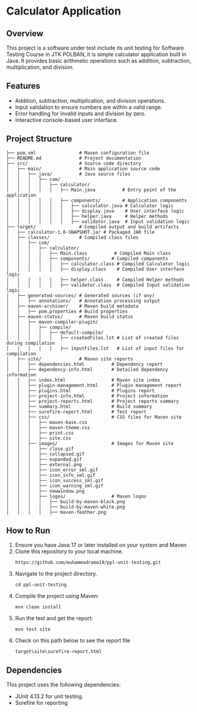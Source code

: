 # Calculator Application

## Overview
This project is a software under test include its unit testing for Software Testing Course in JTK POLBAN, it is simple calculator application built in Java. It provides basic arithmetic operations such as addition, subtraction, multiplication, and division. 

## Features
- Addition, subtraction, multiplication, and division operations.
- Input validation to ensure numbers are within a valid range.
- Error handling for invalid inputs and division by zero.
- Interactive console-based user interface.

## Project Structure
```
├── pom.xml                # Maven configuration file
├── README.md              # Project documentation
├── src/                   # Source code directory
│   ├── main/              # Main application source code
│   │   ├── java/          # Java source files
│   │   │   ├── com/
│   │   │   │   ├── calculator/
│   │   │   │   │   ├── Main.java          # Entry point of the application
│   │   │   │   │   ├── components/        # Application components
│   │   │   │   │   │   ├── calculator.java # Calculator logic
│   │   │   │   │   │   ├── display.java    # User interface logic
│   │   │   │   │   │   ├── helper.java     # Helper methods
│   │   │   │   │   │   ├── validator.java  # Input validation logic
├── target/                # Compiled output and build artifacts
│   ├── calculator-1.0-SNAPSHOT.jar # Packaged JAR file
│   ├── classes/           # Compiled class files
│   │   ├── com/
│   │   │   ├── calculator/
│   │   │   │   ├── Main.class          # Compiled Main class
│   │   │   │   ├── components/        # Compiled components
│   │   │   │   │   ├── calculator.class # Compiled Calculator logic
│   │   │   │   │   ├── display.class    # Compiled User interface logic
│   │   │   │   │   ├── helper.class     # Compiled Helper methods
│   │   │   │   │   ├── validator.class  # Compiled Input validation logic
│   ├── generated-sources/ # Generated sources (if any)
│   │   ├── annotations/   # Annotation processing output
│   ├── maven-archiver/    # Maven build metadata
│   │   ├── pom.properties # Build properties
│   ├── maven-status/      # Maven build status
│   │   ├── maven-compiler-plugin/
│   │   │   ├── compile/
│   │   │   │   ├── default-compile/
│   │   │   │   │   ├── createdFiles.lst # List of created files during compilation
│   │   │   │   │   ├── inputFiles.lst   # List of input files for compilation
│   ├── site/              # Maven site reports
│   │   ├── dependencies.html          # Dependency report
│   │   ├── dependency-info.html       # Detailed dependency information
│   │   ├── index.html                 # Maven site index
│   │   ├── plugin-management.html     # Plugin management report
│   │   ├── plugins.html               # Plugins report
│   │   ├── project-info.html          # Project information
│   │   ├── project-reports.html       # Project reports summary
│   │   ├── summary.html               # Build summary
│   │   ├── surefire-report.html       # Test report
│   │   ├── css/                       # CSS files for Maven site
│   │   │   ├── maven-base.css
│   │   │   ├── maven-theme.css
│   │   │   ├── print.css
│   │   │   ├── site.css
│   │   ├── images/                    # Images for Maven site
│   │   │   ├── close.gif
│   │   │   ├── collapsed.gif
│   │   │   ├── expanded.gif
│   │   │   ├── external.png
│   │   │   ├── icon_error_sml.gif
│   │   │   ├── icon_info_sml.gif
│   │   │   ├── icon_success_sml.gif
│   │   │   ├── icon_warning_sml.gif
│   │   │   ├── newwindow.png
│   │   │   ├── logos/                 # Maven logos
│   │   │   │   ├── build-by-maven-black.png
│   │   │   │   ├── build-by-maven-white.png
│   │   │   │   ├── maven-feather.png
```

## How to Run
1. Ensure you have Java 17 or later installed on your system and Maven
2. Clone this repository to your local machine.
   ```
   https://github.com/muhammadrama19/ppl-unit-testing.git
   ```
3. Navigate to the project directory.
   ```
   cd ppl-unit-testing
   ```
4. Compile the project using Maven:
   ```
   mvn clean install
   ```
5. Run the test and get the report:
   ```
   mvn test site
   ```
6. Check on this path below to see the report file
   ```
   target\site\surefire-report.html
   ```
## Dependencies
This project uses the following dependencies:
- JUnit 4.13.2 for unit testing.
- Surefire for reporting